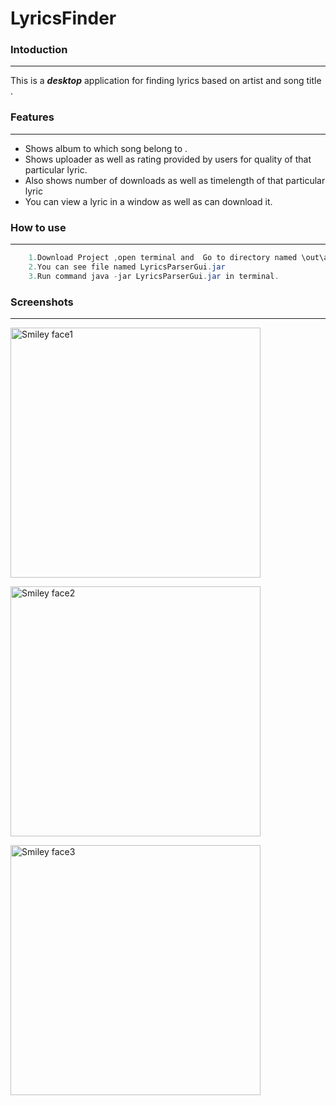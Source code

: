 # LyricsFinder 

### Intoduction
-----------

This is a ***desktop*** application for finding lyrics based on artist and song title .

### Features
___________

* Shows album to which song belong to .
* Shows uploader as well as rating provided by users for quality of that particular lyric.
* Also shows number of downloads as well as timelength of that particular lyric
* You can view a lyric in a window as well as can download it.


### How to use
________

```java
    1.Download Project ,open terminal and  Go to directory named \out\artifacts\LyricsParserGui_jar
    2.You can see file named LyricsParserGui.jar
    3.Run command java -jar LyricsParserGui.jar in terminal.
```

### Screenshots
________

<!--![ss1](https://github.com/sacOO7/LyricsFinder/blob/master/Screenshots/Screenshot%20from%202016-04-03%2021:27:28.png)-->
<!--![ss2](https://github.com/sacOO7/LyricsFinder/blob/master/Screenshots/Screenshot%20from%202016-04-03%2021:27:58.png)-->
<!--![ss3](https://github.com/sacOO7/LyricsFinder/blob/master/Screenshots/Screenshot%20from%202016-04-03%2021:29:11.png)-->
<img src="https://github.com/sacOO7/LyricsFinder/blob/master/Screenshots/Screenshot%20from%202016-04-03%2021:27:28.png" width="400" height="400" alt="Smiley face1" align="middle"><p>
<img src="https://github.com/sacOO7/LyricsFinder/blob/master/Screenshots/Screenshot%20from%202016-04-03%2021:27:58.png" width="400" height="400" alt="Smiley face2" align="middle"><p>
<img src="https://github.com/sacOO7/LyricsFinder/blob/master/Screenshots/Screenshot%20from%202016-04-03%2021:29:11.png" width="400" height="400" alt="Smiley face3" align="middle">





